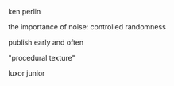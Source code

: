 ken perlin

the importance of noise: controlled randomness

publish early and often

"procedural texture"

luxor junior



